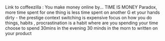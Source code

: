 <!---
layout: post
title: "Screen Time Is A Gimmick"
excerpt: "Screen time"
date: 2020-12-26
--->

Link to coffeezilla : You make money online by...
TIME IS MONEY
Paradox, more time spent for one thing is less time spent on another
G et your hands dirty - the prestige 
context switching is expensive
focus on how you do things, habits , procrastination is a habit
where are you spending your time
 choose to spend 30mins in the evening 30 minds in the morn to written on your product
